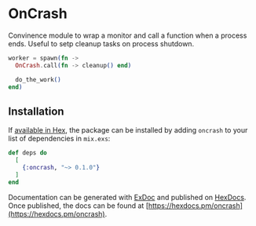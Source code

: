 # OnCrash

Convinence module to wrap a monitor and call a function when a process ends. Useful to setp cleanup tasks on process shutdown.

```elixir
worker = spawn(fn ->
  OnCrash.call(fn -> cleanup() end)

  do_the_work()
end) 
```

## Installation

If [available in Hex](https://hex.pm/docs/publish), the package can be installed
by adding `oncrash` to your list of dependencies in `mix.exs`:

```elixir
def deps do
  [
    {:oncrash, "~> 0.1.0"}
  ]
end
```

Documentation can be generated with [ExDoc](https://github.com/elixir-lang/ex_doc)
and published on [HexDocs](https://hexdocs.pm). Once published, the docs can
be found at [https://hexdocs.pm/oncrash](https://hexdocs.pm/oncrash).

